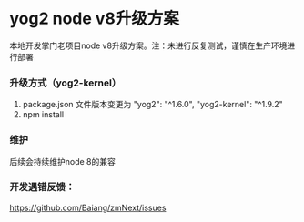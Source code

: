 # yog2 node v8升级方案
本地开发掌门老项目node v8升级方案。注：未进行反复测试，谨慎在生产环境进行部署

### 升级方式（yog2-kernel）
1. package.json 文件版本变更为 "yog2": "^1.6.0", "yog2-kernel": "^1.9.2"
2. npm install

### 维护
后续会持续维护node 8的兼容

### 开发遇错反馈：
https://github.com/Baiang/zmNext/issues
